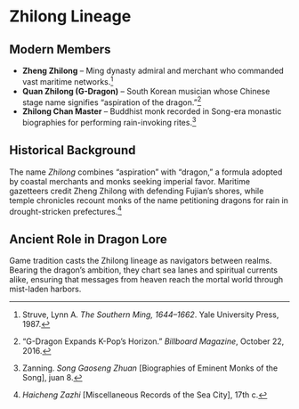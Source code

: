 # Zhilong Lineage

## Modern Members
- **Zheng Zhilong** – Ming dynasty admiral and merchant who commanded vast maritime networks.[^1]
- **Quan Zhilong (G-Dragon)** – South Korean musician whose Chinese stage name signifies “aspiration of the dragon.”[^2]
- **Zhilong Chan Master** – Buddhist monk recorded in Song-era monastic biographies for performing rain-invoking rites.[^3]

## Historical Background
The name *Zhilong* combines “aspiration” with “dragon,” a formula adopted by coastal merchants and monks seeking imperial favor. Maritime gazetteers credit Zheng Zhilong with defending Fujian’s shores, while temple chronicles recount monks of the name petitioning dragons for rain in drought-stricken prefectures.[^4]

## Ancient Role in Dragon Lore
Game tradition casts the Zhilong lineage as navigators between realms. Bearing the dragon’s ambition, they chart sea lanes and spiritual currents alike, ensuring that messages from heaven reach the mortal world through mist-laden harbors.

[^1]: Struve, Lynn A. *The Southern Ming, 1644–1662*. Yale University Press, 1987.
[^2]: “G-Dragon Expands K-Pop’s Horizon.” *Billboard Magazine*, October 22, 2016.
[^3]: Zanning. *Song Gaoseng Zhuan* [Biographies of Eminent Monks of the Song], juan 8.
[^4]: *Haicheng Zazhi* [Miscellaneous Records of the Sea City], 17th c.

